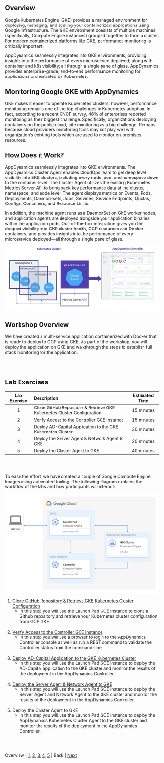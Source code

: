 ## Overview

Google Kubernetes Engine (GKE) provides a managed environment for deploying, managing, and scaling your 
containerized applications using Google infrastructure. The GKE environment consists of multiple machines 
(specifically, Compute Engine instances) grouped together to form a cluster. For modern containerized 
platforms like GKE, performance monitoring is critically important.  

AppDynamics seamlessly integrates into GKE environments, providing insights into the performance of every 
microservice deployed; along with container and k8s visibility; all through a single pane of glass. AppDynamics 
provides enterprise-grade, end-to-end performance monitoring for applications orchestrated by Kubernetes.

## Monitoring Google GKE with AppDynamics

GKE makes it easier to operate Kubernetes clusters; however, performance monitoring remains one of the top 
challenges in Kubernetes adoption. In fact, according to a recent CNCF survey, 46% of enterprises reported 
monitoring as their biggest challenge. Specifically, organizations deploying containers on the public cloud, 
cite monitoring as a big challenge. Perhaps because cloud providers monitoring tools may not play well with 
organization’s existing tools which are used to monitor on-premises resources.

## How Does it Work?

AppDynamics seamlessly integrates into GKE environments. The AppDynamics Cluster Agent enables CloudOps team 
to get deep level visibility into EKS clusters, including every node, pod, and namespace down to the 
container level. The Cluster Agent utilizes the existing Kubernetes Metrics Server API to bring back key 
performance data at the cluster, namespace, and node level. The agent displays metrics on Events, Pods, 
Deployments, Daemon-sets, Jobs, Services, Service Endpoints, Quotas, Configs, Containers, and Resource 
Limits.

In addition, the machine agent runs as a DaemonSet on GKE worker nodes, and application agents are deployed 
alongside your application binaries within the application pods. Out-of-the-box integration gives you the 
deepest visibility into GKE cluster health, GCP resources and Docker containers, and provides insights into 
the performance of every microservice deployed—all through a single pane of glass.

![Installation Options](./images/cluster_agent_arch.png)

## Workshop Overview

We have created a multi-service application containerized with Docker that is ready to deploy to GCP using 
GKE. As part of the workshop, you will deploy the application on GKE and walkthrough the steps to establish 
full stack monitoring for the application.

<br><br>

## Lab Exercises

| Lab Exercise | Description                                                             | Estimated Time |
| :----------: | :---------------------------------------------------------------------- | :------------: |
|      1       | Clone GitHub Repository & Retrieve GKE Kubernetes Cluster Configuration |   15 minutes   |
|      2       | Verify Access to the Controller GCE Instance                            |   15 minutes   |
|      3       | Deploy AD-Capital Application to the GKE Kubernetes Cluster             |   30 minutes   |
|      4       | Deploy the Server Agent & Network Agent to GKE                          |   20 minutes   |
|      5       | Deploy the Cluster Agent to GKE                                         |   40 minutes   |

<br><br>

To ease the effort, we have created a couple of Google Compute Engine Images using automated tooling. The 
following diagram explains the workflow of the labs and how participants will interact:

![Lab Workflow](./images/gcp-gke-workshop-architecture.png)
1. [Clone GitHub Repository & Retrieve GKE Kubernetes Cluster Configuration](lab-exercise-01.md)
   - In this step you will use the Launch Pad GCE instance to clone a Github repository and retrieve your Kubernetes cluster configuration from GCP GKE.<br><br>
2. [Verify Access to the Controller GCE Instance](lab-exercise-02.md)
   - In this step you will use a browser to login to the AppDynamics Controller console as well as run a REST command to validate the Controller status from the command-line.<br><br>
3. [Deploy AD-Capital Application to the GKE Kubernetes Cluster](lab-exercise-03.md)
   - In this step you will use the Launch Pad GCE instance to deploy the AD-Capital application to the GKE cluster and monitor the results of the deployment in the AppDynamics Controller.<br><br>
4. [Deploy the Server Agent & Network Agent to GKE](lab-exercise-04.md)
   - In this step you will use the Launch Pad GCE instance to deploy the Server Agent and Network Agent to the GKE cluster and monitor the results of the deployment in the AppDynamics Controller.<br><br>
5. [Deploy the Cluster Agent to GKE](lab-exercise-05.md)
    - In this step you will use the Launch Pad GCE instance to deploy the AppDynamics Kubernetes Cluster Agent to the GKE cluster and monitor the results of the deployment in the AppDynamics Controller.<br><br>
<br>

Overview | [1](lab-exercise-01.md), [2](lab-exercise-02.md), [3](lab-exercise-03.md), [4](lab-exercise-04.md), [5](lab-exercise-05.md) | Back | [Next](lab-exercise-01.md)

